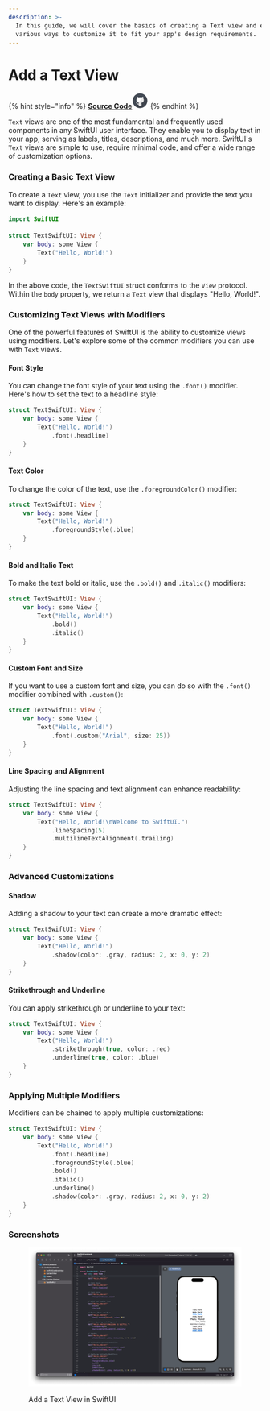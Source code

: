 ```yaml
---
description: >-
  In this guide, we will cover the basics of creating a Text view and explore
  various ways to customize it to fit your app's design requirements.
---
```


# Add a Text View

{% hint style="info" %}
[**Source Code**](../../../src/SwiftUICookbook/SwiftUICookbook/TextSwiftUI.swift)![](../../.gitbook/assets/github-logo-icon.svg)
{% endhint %}

`Text` views are one of the most fundamental and frequently used components in any SwiftUI user interface. They enable you to display text in your app, serving as labels, titles, descriptions, and much more. SwiftUI's `Text` views are simple to use, require minimal code, and offer a wide range of customization options.

### Creating a Basic Text View

To create a `Text` view, you use the `Text` initializer and provide the text you want to display. Here's an example:

```swift
import SwiftUI

struct TextSwiftUI: View {
    var body: some View {
        Text("Hello, World!")
    }
}
```

In the above code, the `TextSwiftUI` struct conforms to the `View` protocol. Within the `body` property, we return a `Text` view that displays "Hello, World!".

### Customizing Text Views with Modifiers

One of the powerful features of SwiftUI is the ability to customize views using modifiers. Let's explore some of the common modifiers you can use with `Text` views.

#### Font Style

You can change the font style of your text using the `.font()` modifier. Here's how to set the text to a headline style:

```swift
struct TextSwiftUI: View {
    var body: some View {
        Text("Hello, World!")
            .font(.headline)
    }
}
```

#### **Text Color**

To change the color of the text, use the `.foregroundColor()` modifier:

```swift
struct TextSwiftUI: View {
    var body: some View {
        Text("Hello, World!")
            .foregroundStyle(.blue)
    }
}
```

#### **Bold and Italic Text**

To make the text bold or italic, use the `.bold()` and `.italic()` modifiers:

```swift
struct TextSwiftUI: View {
    var body: some View {
        Text("Hello, World!")
            .bold()
            .italic()
    }
}
```

#### **Custom Font and Size**

If you want to use a custom font and size, you can do so with the `.font()` modifier combined with `.custom()`:

```swift
struct TextSwiftUI: View {
    var body: some View {
        Text("Hello, World!")
            .font(.custom("Arial", size: 25))
    }
}
```

#### **Line Spacing and Alignment**

Adjusting the line spacing and text alignment can enhance readability:

```swift
struct TextSwiftUI: View {
    var body: some View {
        Text("Hello, World!\nWelcome to SwiftUI.")
            .lineSpacing(5)
            .multilineTextAlignment(.trailing)
    }
}
```

### Advanced Customizations

#### **Shadow**

Adding a shadow to your text can create a more dramatic effect:

```swift
struct TextSwiftUI: View {
    var body: some View {
        Text("Hello, World!")
            .shadow(color: .gray, radius: 2, x: 0, y: 2)
    }
}
```

#### **Strikethrough and Underline**

You can apply strikethrough or underline to your text:

```swift
struct TextSwiftUI: View {
    var body: some View {
        Text("Hello, World!")
            .strikethrough(true, color: .red)
            .underline(true, color: .blue)
    }
}
```

### **Applying Multiple Modifiers**

Modifiers can be chained to apply multiple customizations:

```swift
struct TextSwiftUI: View {
    var body: some View {
        Text("Hello, World!")
            .font(.headline)
            .foregroundStyle(.blue)
            .bold()
            .italic()
            .underline()
            .shadow(color: .gray, radius: 2, x: 0, y: 2)
    }
}
```

### Screenshots

<figure><img src="../../.gitbook/assets/TextSwiftUI.png" alt=""><figcaption><p>Add a Text View in SwiftUI</p></figcaption></figure>
